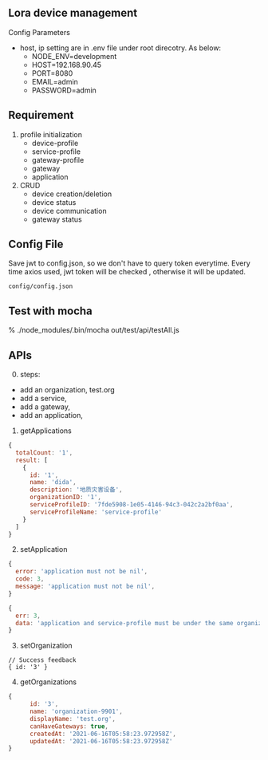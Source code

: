 ## Lora device management

Config Parameters

- host, ip setting are in .env file under root direcotry. As below:
  - NODE_ENV=development
  - HOST=192.168.90.45
  - PORT=8080
  - EMAIL=admin
  - PASSWORD=admin

## Requirement

1. profile initialization
   - device-profile
   - service-profile
   - gateway-profile
   - gateway
   - application
2. CRUD
   - device creation/deletion
   - device status
   - device communication
   - gateway status

## Config File

Save jwt to config.json, so we don't have to query token everytime. Every time axios used, jwt token will be checked , otherwise it will be updated.

```
config/config.json

```

## Test with mocha

% ./node_modules/.bin/mocha out/test/api/testAll.js

## APIs

0. steps:

- add an organization, test.org
- add a service,
- add a gateway,
- add an application,

1. getApplications

```javascript
{
  totalCount: '1',
  result: [
    {
      id: '1',
      name: 'dida',
      description: '地质灾害设备',
      organizationID: '1',
      serviceProfileID: '7fde5908-1e05-4146-94c3-042c2a2bf0aa',
      serviceProfileName: 'service-profile'
    }
  ]
}
```

2. setApplication

```javascript
{
  error: 'application must not be nil',
  code: 3,
  message: 'application must not be nil',
}

{
  err: 3,
  data: 'application and service-profile must be under the same organization'
}


```

3. setOrganization

```
// Success feedback
{ id: '3' }

```

4. getOrganizations

```javascript
{
      id: '3',
      name: 'organization-9901',
      displayName: 'test.org',
      canHaveGateways: true,
      createdAt: '2021-06-16T05:58:23.972958Z',
      updatedAt: '2021-06-16T05:58:23.972958Z'
}

```
